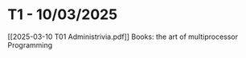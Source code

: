 
# T1 - 10/03/2025
[[2025-03-10 T01 Administrivia.pdf]]
Books: the art of multiprocessor Programming

